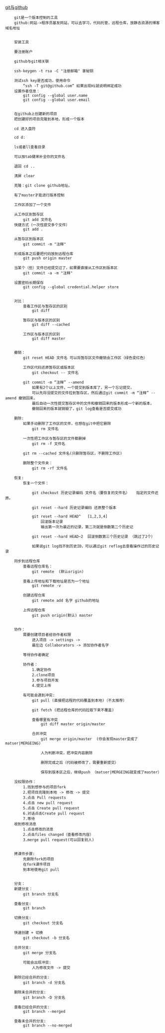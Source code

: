  [git与github]()

        git是一个版本控制的工具
        github:网站->程序员基友网站，可以去学习，代码托管，远程仓库，放静态资源的博客域名地址


        安装工具

        要注册账户

        github与git相关联

        ssh-keygen -t rsa -C "注册邮箱" 拿秘钥

        测试ssh key是否成功，使用命令
            “ssh -T git@github.com” 如果出现Hi就说明绑定成功
        设置作者信息：
            git config --global user.name
            git config --global user.email


        在github上创建新的项目
        把创建好的项目克隆到本地，形成一个版本
    
        cd 进入盘符
    
        cd d:
    
        ls或者ll查看目录
    
        可以按tab键来补全你的文件名
    
        退回 cd ..
    
        清屏 clear
    
        克隆：git clone github地址。
    
        有了master才能进行版本控制
    
        工作区添加了一个文件
    
        从工作区到暂存区  
            git add 文件名
        快捷方式（一次性提交多个文件）
            git add .
    
        从暂存区到版本区
            git commit -m "注释"
        
        形成版本之后要把代码放到远程仓库
            git push origin master
    
        当某个（些）文件已经提交过了，如果要直接从工作区到版本区
            git commit -a -m "注释"
    
        设置密码长期保存
            git config --global credential.helper store


        对比：
            查看工作区与暂存区的区别
                git diff
            
            暂存区与版本区的区别
                git diff --cached
            
            工作区与版本区的区别
                git diff master


        撤销：
            git reset HEAD 文件名 可以将暂存区文件撤销会工作区（绿色变红色）
            
            工作区代码还原暂存区或版本区
                git checkout -- 文件名
            
            git commit -m “注释” --amend
                如果有2个以上文件，一个提交到版本库了，另一个忘记提交，
                可以先将没提交的文件拉到暂存区，然后通过git commit -m “注释” --amend 撤销回来，
                最后自动一次性提交暂存区中的文件和撤销回来的版本形成一个新的版本，
                撤销回来的版本就销毁了，git log查看是否提交成功
    
        删除:
            如果手动删除了工作区的文件，也想在git中把它删除
                git rm 文件名
    
            一次性把工作区与暂存区的文件都删掉
                git rm -f 文件名
            
            git rm --cached 文件名(只删除暂存区，不删除工作区)
    
            删除整个文件夹：
                git rm -rf 文件名
    
        恢复:
            恢复一个文件：
    
                git checkout 历史记录编码 文件名（要恢复的文件名）   指定的文件还原。
    
                git reset --hard 历史记录编码 还原整个版本
    
                git reset --hard HEAD^   [1,2,3,4]
                    回滚版本记录 
                    输出第一次为最近的记录，第二次就是倒数第二个历史记
    
                git reset --hard HEAD~2  回滚倒数第三个历史记录 （跳过了2个）
            
                如果说git log找不到历史ID，可以通过git reflog去查看操作过的历史记录
                
        同步到远程仓库
            查看远程仓库名：
                git remote  (默认origin)
    
            查看上传地址和下载地址是否为一个地址
                git remote -v
            
            创建远程仓库
                git remote add 名字 github的地址
    
            上传远程仓库
                git push origin(默认) master


        协作：
            需要创建项目者给协作者权限
                进入项目 -> settings -> 
                最左边 Collaborators -> 添加协作者名字
    
            等待协作者确定
    
            协作者：
                1.确定协作
                2.clone项目
                3.参与项目开发
                4.提交上传
    
            有可能会遇到冲突:
                git pull (直接把远程的代码覆盖到本地)（不太推荐）
    
                git fetch (把远程仓库的代码拉取下来不覆盖)
    
                查看哪里有冲突
                    git diff master origin/master
    
                合并冲突
                    git merge origin/master  (你会发现master变成了matser|MERGEING)
    
                    人为判断冲突，把冲突内容删除
    
                    删除完成之后（代码被修改了，需要重新提交）
    
                    保存到版本区之后，继续push （matser|MERGEING就变成了master）
    
        没权限协作：
            1.找到想参与的项目fork
            2.把项目克隆到本地 -> 修改 -> 提交
            3.点击 Pull requests
            4.点击 new pull request
            5.点击 Create pull request
            6.对话点击Create pull request
            7.等待
        收到修改消息
            1.点击修改的消息
            2.点击files changed（查看修改内容）
            3.merge pull request(可以回复别人)


        拷课件步骤:
            先删除fork的项目
            在fork课件项目
            到本地使用git pull


        分支：
       	新建分支：
       		git branch 分支名
       	
       	查看分支:
       		git branch
       		
       	切换分支:
       		git checkout 分支名
       	
       	快速创建 + 切换
       		git checkout -b 分支名
       		
       	合并分支:
       		git merge 分支名
       		
       		可能会出现冲突:
       			人为修改文件 -> 提交
       		
       	删除已经合并的分支:
       		git branch -d 分支名
       	
       	删除未合并的分支:
       		git branch -D 分支名
       		
       	查看已经合并的分支:
       		git branch --merged
       		
       	查看未合并的分支:
       		git branch --no-merged

#### 